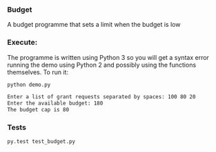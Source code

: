 ### Budget
A budget programme that sets a limit when the budget is low

### Execute:
The programme is written using Python 3 so you will get a syntax error running the demo
using Python 2 and possibly using the functions themselves. To run it:

```bash
python demo.py

Enter a list of grant requests separated by spaces: 100 80 20 
Enter the available budget: 180
The budget cap is 80
```

### Tests
```shell
py.test test_budget.py
```
